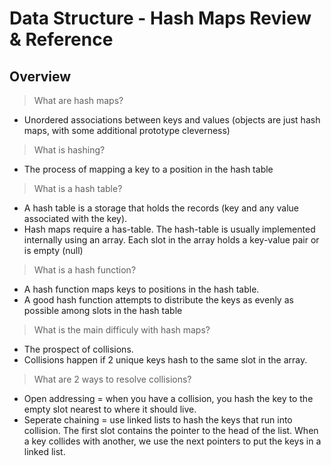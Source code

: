 # Data Structure - Hash Maps Review & Reference

## Overview

> What are hash maps?
- Unordered associations between keys and values (objects are just hash maps, with some additional prototype cleverness)

> What is hashing?
- The process of mapping a key to a position in the hash table

> What is a hash table? 
- A hash table is a storage that holds the records (key and any value associated with the key). 
- Hash maps require a has-table. The hash-table is usually implemented internally using an array. Each slot in the array holds a key-value pair or is empty (null)

> What is a hash function?
- A hash function maps keys to positions in the hash table.
- A good hash function attempts to distribute the keys as evenly as possible among slots in the hash table

> What is the main difficuly with hash maps?
- The prospect of collisions.
- Collisions happen if 2 unique keys hash to the same slot in the array.

> What are 2 ways to resolve collisions?
- Open addressing = when you have a collision, you hash the key to the empty slot nearest to where it should live.
- Seperate chaining = use linked lists to hash the keys that run into collision. The first slot contains the pointer to the head of the list. When a key collides with another, we use the next pointers to put the keys in a linked list.

